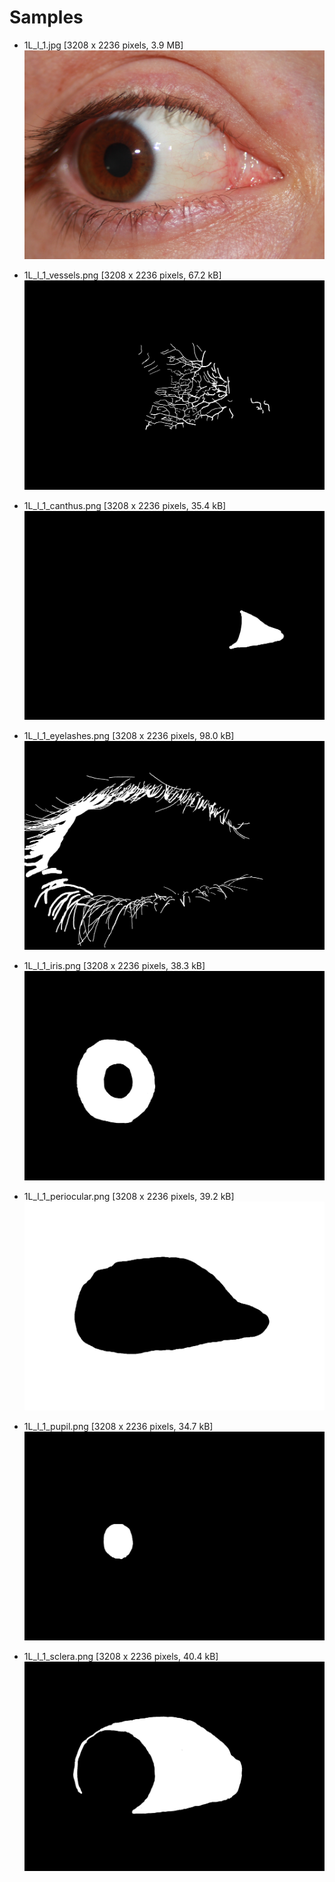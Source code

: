 # Samples

* 1L_l_1.jpg [3208 x 2236 pixels, 3.9 MB]
![fig](1L_l_1.jpg)

* 1L_l_1_vessels.png [3208 x 2236 pixels, 67.2 kB]
![fig](1L_l_1_vessels.png)

* 1L_l_1_canthus.png [3208 x 2236 pixels, 35.4 kB]
![fig](1L_l_1_canthus.png)

* 1L_l_1_eyelashes.png [3208 x 2236 pixels, 98.0 kB]
![fig](1L_l_1_eyelashes.png)

* 1L_l_1_iris.png [3208 x 2236 pixels, 38.3 kB]
![fig](1L_l_1_iris.png)

* 1L_l_1_periocular.png [3208 x 2236 pixels, 39.2 kB]
![fig](1L_l_1_periocular.png)

* 1L_l_1_pupil.png [3208 x 2236 pixels, 34.7 kB]
![fig](1L_l_1_pupil.png)

* 1L_l_1_sclera.png [3208 x 2236 pixels, 40.4 kB]
![fig](1L_l_1_sclera.png)
  
